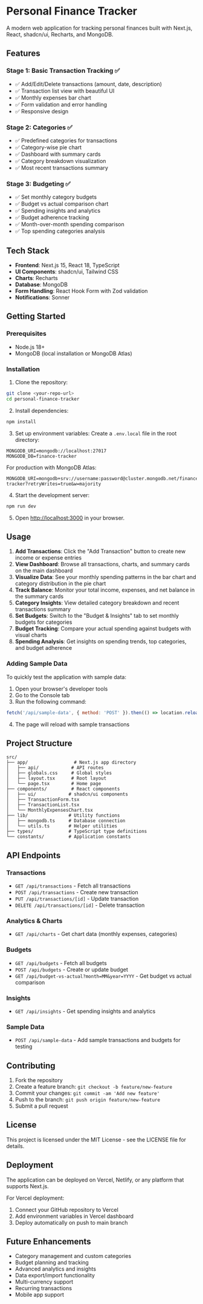 # Personal Finance Tracker

A modern web application for tracking personal finances built with Next.js, React, shadcn/ui, Recharts, and MongoDB.

## Features

### Stage 1: Basic Transaction Tracking ✅
- ✅ Add/Edit/Delete transactions (amount, date, description)
- ✅ Transaction list view with beautiful UI
- ✅ Monthly expenses bar chart
- ✅ Form validation and error handling
- ✅ Responsive design

### Stage 2: Categories ✅
- ✅ Predefined categories for transactions
- ✅ Category-wise pie chart
- ✅ Dashboard with summary cards
- ✅ Category breakdown visualization
- ✅ Most recent transactions summary

### Stage 3: Budgeting ✅
- ✅ Set monthly category budgets
- ✅ Budget vs actual comparison chart
- ✅ Spending insights and analytics
- ✅ Budget adherence tracking
- ✅ Month-over-month spending comparison
- ✅ Top spending categories analysis

## Tech Stack

- **Frontend**: Next.js 15, React 18, TypeScript
- **UI Components**: shadcn/ui, Tailwind CSS
- **Charts**: Recharts
- **Database**: MongoDB
- **Form Handling**: React Hook Form with Zod validation
- **Notifications**: Sonner

## Getting Started

### Prerequisites

- Node.js 18+ 
- MongoDB (local installation or MongoDB Atlas)

### Installation

1. Clone the repository:
```bash
git clone <your-repo-url>
cd personal-finance-tracker
```

2. Install dependencies:
```bash
npm install
```

3. Set up environment variables:
Create a `.env.local` file in the root directory:
```env
MONGODB_URI=mongodb://localhost:27017
MONGODB_DB=finance-tracker
```

For production with MongoDB Atlas:
```env
MONGODB_URI=mongodb+srv://username:password@cluster.mongodb.net/finance-tracker?retryWrites=true&w=majority
```

4. Start the development server:
```bash
npm run dev
```

5. Open [http://localhost:3000](http://localhost:3000) in your browser.

## Usage

1. **Add Transactions**: Click the "Add Transaction" button to create new income or expense entries
2. **View Dashboard**: Browse all transactions, charts, and summary cards on the main dashboard
3. **Visualize Data**: See your monthly spending patterns in the bar chart and category distribution in the pie chart
4. **Track Balance**: Monitor your total income, expenses, and net balance in the summary cards
5. **Category Insights**: View detailed category breakdown and recent transactions summary
6. **Set Budgets**: Switch to the "Budget & Insights" tab to set monthly budgets for categories
7. **Budget Tracking**: Compare your actual spending against budgets with visual charts
8. **Spending Analysis**: Get insights on spending trends, top categories, and budget adherence

### Adding Sample Data

To quickly test the application with sample data:

1. Open your browser's developer tools
2. Go to the Console tab
3. Run the following command:
```javascript
fetch('/api/sample-data', { method: 'POST' }).then(() => location.reload())
```
4. The page will reload with sample transactions

## Project Structure

```
src/
├── app/                 # Next.js app directory
│   ├── api/            # API routes
│   ├── globals.css     # Global styles
│   ├── layout.tsx      # Root layout
│   └── page.tsx        # Home page
├── components/         # React components
│   ├── ui/            # shadcn/ui components
│   ├── TransactionForm.tsx
│   ├── TransactionList.tsx
│   └── MonthlyExpensesChart.tsx
├── lib/               # Utility functions
│   ├── mongodb.ts     # Database connection
│   └── utils.ts       # Helper utilities
├── types/             # TypeScript type definitions
└── constants/         # Application constants
```

## API Endpoints

### Transactions
- `GET /api/transactions` - Fetch all transactions
- `POST /api/transactions` - Create new transaction
- `PUT /api/transactions/[id]` - Update transaction
- `DELETE /api/transactions/[id]` - Delete transaction

### Analytics & Charts
- `GET /api/charts` - Get chart data (monthly expenses, categories)

### Budgets
- `GET /api/budgets` - Fetch all budgets
- `POST /api/budgets` - Create or update budget
- `GET /api/budget-vs-actual?month=MM&year=YYYY` - Get budget vs actual comparison

### Insights
- `GET /api/insights` - Get spending insights and analytics

### Sample Data
- `POST /api/sample-data` - Add sample transactions and budgets for testing

## Contributing

1. Fork the repository
2. Create a feature branch: `git checkout -b feature/new-feature`
3. Commit your changes: `git commit -am 'Add new feature'`
4. Push to the branch: `git push origin feature/new-feature`
5. Submit a pull request

## License

This project is licensed under the MIT License - see the LICENSE file for details.

## Deployment

The application can be deployed on Vercel, Netlify, or any platform that supports Next.js.

For Vercel deployment:
1. Connect your GitHub repository to Vercel
2. Add environment variables in Vercel dashboard
3. Deploy automatically on push to main branch

## Future Enhancements

- Category management and custom categories
- Budget planning and tracking
- Advanced analytics and insights
- Data export/import functionality
- Multi-currency support
- Recurring transactions
- Mobile app support
